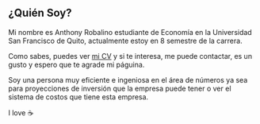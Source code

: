 ## ¿Quién Soy?

Mi nombre es Anthony Robalino estudiante de Economía en la Universidad San Francisco de Quito, actualmente estoy en 8 semestre de la carrera.

Como sabes, puedes ver [mi CV](https://drive.google.com/file/d/1ntI0ZzG3RXG0l4djAM9UuVGqzIltC94l/view?usp=sharing) y si te interesa, me puede contactar, es un gusto y espero que te agrade mi páguina.

Soy una persona muy eficiente e ingeniosa en el área de números ya sea para proyecciones de inversión que la empresa puede tener o ver el sistema de costos que tiene esta empresa.

I love :coffee:

